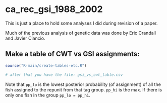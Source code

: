 

# ca_rec_gsi_1988_2002

This is just a place to hold some analyses I did during revision of a paper. 

Much of the previous analysis of genetic data was done by Eric Crandall and Javier Ciancio.

## Make a table of CWT vs GSI assignments:

```r
source("R-main/create-tables-etc.R")

# after that you have the file: gsi_vs_cwt_table.csv
```
Note that `pp_lo` is the lowest posterior probability (of assignment) of all the fish
assigned to the repunit from that tag group.  `pp_hi` is the max.  If there is only one
fish in the group `pp_lo = pp_hi`.
